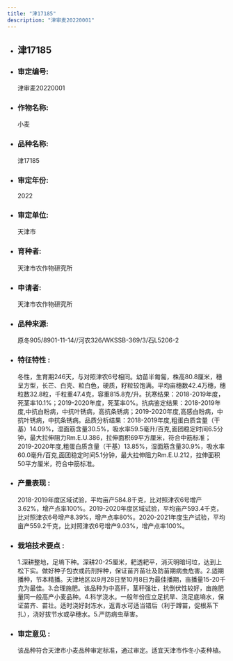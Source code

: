 ```yaml
---
title: "津17185"
description: "津审麦20220001"
---
```

* ## 津17185
* ###  审定编号:  
   津审麦20220001

*  ### 作物名称:  
   小麦

*   ###  品种名称: 
    津17185

*   ### 审定年份: 
    2022

*   ### 审定单位:  
    天津市

*   ### 育种者:  
    天津市农作物研究所

*   ### 申请者:  
    天津市农作物研究所

*   ### 品种来源:  
    原冬905/8901-11-14//河农326/WKSSB-369/3/石L5206-2

*   ### 特征特性 : 
    冬性，生育期246天，与对照津农6号相同。幼苗半匍匐，株高80.8厘米，穗呈方型，长芒、白壳、粒白色，硬质，籽粒较饱满。平均亩穗数42.4万穗，穗粒数32.8粒，千粒重47.4克，容重815.8克/升。抗寒结果：2018-2019年度，死茎率10.1%；2019-2020年度，死茎率0%。抗病鉴定结果：2018-2019年度,中抗白粉病，中抗叶锈病，高抗条锈病；2019-2020年度,高感白粉病，中抗叶锈病，中抗条锈病。品质分析结果：2018-2019年度,粗蛋白质含量（干基）14.09%，湿面筋含量30.5%，吸水率59.5毫升/百克,面团稳定时间6.5分钟，最大拉伸阻力Rm.E.U.386，拉伸面积69平方厘米，符合中筋标准；2019-2020年度,粗蛋白质含量（干基）13.85%，湿面筋含量30.9%，吸水率60.0毫升/百克,面团稳定时间5.1分钟，最大拉伸阻力Rm.E.U.212，拉伸面积50平方厘米，符合中筋标准。

*   ### 产量表现 : 
    2018-2019年度区域试验，平均亩产584.8千克，比对照津农6号增产3.62%，增产点率100%。2019-2020年度区域试验，平均亩产593.4千克，比对照津农6号增产8.39%，增产点率80%。2020-2021年度生产试验，平均亩产559.2千克，比对照津农6号增产9.03%，增产点率100%。

*   ### 栽培技术要点 : 
    1.深耕整地，足墒下种。深耕20-25厘米，耙透耙平，消灭明暗坷垃，达到上松下实。做好种子包衣或药剂拌种，保证苗齐苗壮及防苗期病虫危害。2.适期播种，节本精播。天津地区以9月28日至10月8日为最佳播期，亩播量15-20千克为最佳。3.合理施肥。该品种为中高秆，茎秆强壮，抗倒伏性较好，亩施肥量同一般高产小麦品种。4.科学浇水。一般年份应立足抗旱、浇足底墒水，保证苗齐、苗壮。适时浇好封冻水，返青水可适当错后（利于蹲苗，促根系下扎），浇好拔节水或孕穗水。5.严防病虫草害。

*   ### 审定意见 : 
    该品种符合天津市小麦品种审定标准，通过审定。适宜天津市作冬小麦种植。

